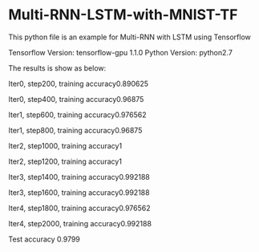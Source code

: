 # Multi-RNN-LSTM-with-MNIST-TF

This python file is an example for Multi-RNN with LSTM using Tensorflow

Tensorflow Version: tensorflow-gpu 1.1.0
Python Version: python2.7

The results is show as below:

Iter0, step200, training accuracy0.890625

Iter0, step400, training accuracy0.96875

Iter1, step600, training accuracy0.976562

Iter1, step800, training accuracy0.96875

Iter2, step1000, training accuracy1 

Iter2, step1200, training accuracy1 

Iter3, step1400, training accuracy0.992188 

Iter3, step1600, training accuracy0.992188 

Iter4, step1800, training accuracy0.976562 

Iter4, step2000, training accuracy0.992188

Test accuracy 0.9799
